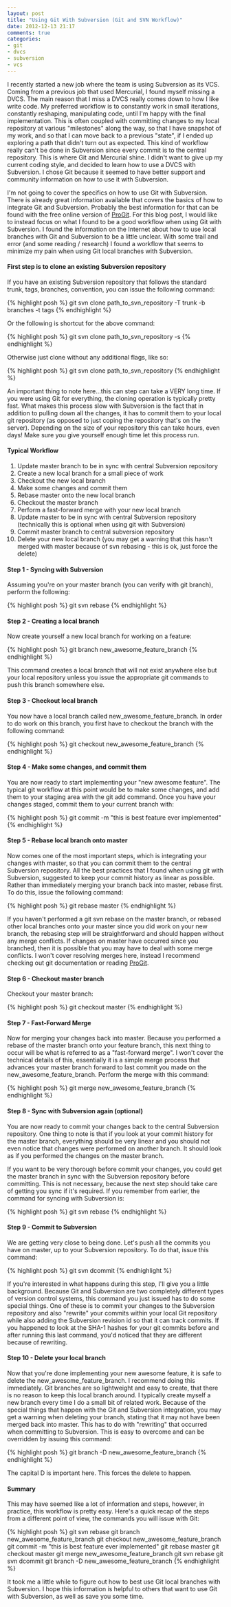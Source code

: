 ```yaml
---
layout: post
title: "Using Git With Subversion (Git and SVN Workflow)"
date: 2012-12-13 21:17
comments: true
categories:
- git
- dvcs
- subversion
- vcs
---
```


I recently started a new job where the team is using Subversion as its VCS.  Coming from a previous job that used Mercurial, I found myself missing a DVCS.  The main reason that I miss a DVCS really comes down to
how I like write code.  My preferred workflow is to constantly work in small iterations, constantly reshaping, manipulating code, until I'm happy with the final implementation.  This is often coupled with
committing changes to my local repository at various "milestones" along the way, so that I have snapshot of my work, and so that I can move back to a previous "state", if I ended up exploring a path that didn't turn
out as expected.  This kind of workflow really can't be done in Subversion since every commit is to the central repository. This is where Git and Mercurial shine.  I didn't want to give up my current coding style, and decided to learn how to use a DVCS with Subversion.  I chose Git because it seemed to have better support and community information on how to use it with Subversion.

I'm not going to cover the specifics on how to use Git with Subversion. There is already great information available that covers the basics of how to integrate Git and Subversion.  Probably the best information for that can be found with the free online version of [ProGit](http://goo.gl/koR4L).  For this blog post, I would like to instead focus on what I found to be a good workflow when using Git with Subversion.  I found the information on the Internet about how to use local branches with Git and Subversion to be a little unclear.  With some trail and error (and some reading / research) I found a workflow that seems to minimize my pain when using Git local branches with Subversion.

#### First step is to clone an existing Subversion repository

If you have an existing Subversion repository that follows the standard trunk, tags, branches, convention, you can issue the following command:

{% highlight posh %}
git svn clone path_to_svn_repository -T trunk -b branches -t tags
{% endhighlight %}

Or the following is shortcut for the above command:

{% highlight posh %}
git svn clone path_to_svn_repository -s
{% endhighlight %}

Otherwise just clone without any additional flags, like so:

{% highlight posh %}
git svn clone path_to_svn_repository
{% endhighlight %}

An important thing to note here...this can step can take a VERY long time.  If you were using Git for everything, the cloning operation is typically pretty fast.  What makes this process slow with Subversion is the fact that in addition to pulling down all the changes, it has to commit them to your local git repository (as opposed to just coping the repository that's on the server).  Depending on the size of your repository this can take hours, even days!  Make sure you give yourself enough time let this process run.

#### Typical Workflow

1.  Update master branch to be in sync with central Subversion repository
2.  Create a new local branch for a small piece of work
3.  Checkout the new local branch
4.  Make some changes and commit them
5.  Rebase master onto the new local branch
6.  Checkout the master branch
7.  Perform a fast-forward merge with your new local branch
8.  Update master to be in sync with central Subversion repository (technically this is optional when using git with Subversion)
9.  Commit master branch to central subversion repository
10. Delete your new local branch (you may get a warning that this hasn't merged with master because of svn rebasing - this is ok, just force the delete)

#### Step 1 - Syncing with Subversion

Assuming you're on your master branch (you can verify with git branch), perform the following:

{% highlight posh %}
git svn rebase
{% endhighlight %}

#### Step 2 - Creating a local branch

Now create yourself a new local branch for working on a feature:

{% highlight posh %}
git branch new_awesome_feature_branch
{% endhighlight %}

This command creates a local branch that will not exist anywhere else but your local repository unless you issue the appropriate git commands to push this branch somewhere else.

#### Step 3 - Checkout local branch

You now have a local branch called new_awesome_feature_branch. In order to do work on this branch, you first have to checkout the branch with the following command:

{% highlight posh %}
git checkout new_awesome_feature_branch
{% endhighlight %}

#### Step 4 - Make some changes, and commit them

You are now ready to start implementing your "new awesome feature". The typical git workflow at this point would be to make some changes, and add them to your staging area with the git add command. Once you have your changes staged, commit them to your current branch with:

{% highlight posh %}
git commit -m "this is best feature ever implemented"
{% endhighlight %}

#### Step 5 - Rebase local branch onto master

Now comes one of the most important steps, which is integrating your changes with master, so that you can commit them to the central Subversion repository.  All the best practices that I found when using git with Subversion, suggested to keep your commit history as linear as possible.  Rather than immediately merging your branch back into master, rebase first. To do this, issue the following command:

{% highlight posh %}
git rebase master
{% endhighlight %}

If you haven't performed a git svn rebase on the master branch, or rebased other local branches onto your master since you did work on your new branch, the rebasing step will be straightforward and should happen without any merge conflicts.  If changes on master have occurred since you branched, then it is possible that you may have to deal with some merge conflicts.  I won't cover resolving merges here, instead I recommend checking out git documentation or reading [ProGit](http://goo.gl/koR4L).

#### Step 6 - Checkout master branch

Checkout your master branch:

{% highlight posh %}
git checkout master
{% endhighlight %}

#### Step 7 - Fast-Forward Merge

Now for merging your changes back into master.  Because you performed a rebase of the master branch onto your feature branch, this next thing to occur will be what is referred to as a "fast-forward merge".  I won't cover the technical details of this, essentially it is a simple merge process that advances your master branch forward to last commit you made on the new_awesome_feature_branch.  Perform the merge with this command:

{% highlight posh %}
git merge new_awesome_feature_branch
{% endhighlight %}

#### Step 8 - Sync with Subversion again (optional)

You are now ready to commit your changes back to the central Subversion repository.  One thing to note is that if you look at your commit history for the master branch, everything should be very linear and you should not even notice that changes were performed on another branch. It should look as if you performed the changes on the master branch.

If you want to be very thorough before commit your changes, you could get the master branch in sync with the Subversion repository before committing.  This is not necessary, because the next step should take care of getting you sync if it's required.  If you remember from earlier, the command for syncing with Subversion is:

{% highlight posh %}
git svn rebase
{% endhighlight %}

#### Step 9 - Commit to Subversion

We are getting very close to being done.  Let's push all the commits you have on master, up to your Subversion repository. To do that, issue this command:

{% highlight posh %}
git svn dcommit
{% endhighlight %}

If you're interested in what happens during this step, I'll give you a little background.  Because Git and Subversion are two completely different types of version control systems, this command you just issued has to do some special things.  One of these is to commit your changes to the Subversion repository and also "rewrite" your commits within your local Git repository while also adding the Subversion revision id so that it can track commits.  If you happened to look at the SHA-1 hashes for your git commits before and after running this last command, you'd noticed that they are different because of rewriting.

#### Step 10 - Delete your local branch

Now that you're done implementing your new awesome feature, it is safe to delete the new_awesome_feature_branch.  I recommend doing this immediately.  Git branches are so lightweight and easy to create, that there is no reason to keep this local branch around.  I typically create myself a new branch every time I do a small bit of related work. Because of the special things that happen with the Git and Subversion integration, you may get a warning when deleting your branch, stating that it may not have been merged back into master.  This has to do with "rewriting" that occurred when committing to Subversion.  This is easy to overcome and can be overridden by issuing this command:

{% highlight posh %}
git branch -D new_awesome_feature_branch
{% endhighlight %}

The capital D is important here.  This forces the delete to happen.

#### Summary

This may have seemed like a lot of information and steps, however, in practice, this workflow is pretty easy.  Here's a quick recap of the steps from a different point of view, the commands you will issue with Git:

{% highlight posh %}
git svn rebase
git branch new_awesome_feature_branch
git checkout new_awesome_feature_branch
git commit -m "this is best feature ever implemented"
git rebase master
git checkout master
git merge new_awesome_feature_branch
git svn rebase
git svn dcommit
git branch -D new_awesome_feature_branch
{% endhighlight %}

It took me a little while to figure out how to best use Git local branches with Subversion. I hope this information is helpful to others that want to use Git with Subversion, as well as save you some time.
